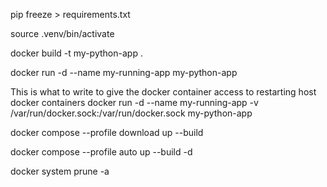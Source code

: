 pip freeze > requirements.txt

source .venv/bin/activate

docker build -t my-python-app .

docker run -d --name my-running-app my-python-app

This is what to write to give the docker container access to restarting host docker containers
docker run -d --name my-running-app -v /var/run/docker.sock:/var/run/docker.sock my-python-app

docker compose --profile download up --build

docker compose --profile auto up --build -d


docker system prune -a